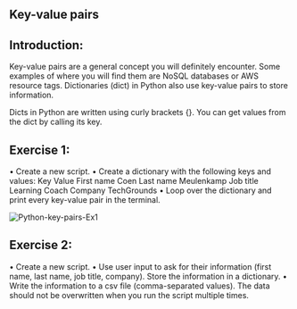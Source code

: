 ## Key-value pairs
## Introduction:
Key-value pairs are a general concept you will definitely encounter. Some examples of where you will find them are NoSQL databases or AWS resource tags. Dictionaries (dict) in Python also use key-value pairs to store information.

Dicts in Python are written using curly brackets {}. You can get values from the dict by calling its key. 
## Exercise 1:
•	Create a new script.
•	Create a dictionary with the following keys and values:
Key	Value
First name	Coen
Last name	Meulenkamp
Job title	Learning Coach
Company	TechGrounds
•	Loop over the dictionary and print every key-value pair in the terminal.

![Python-key-pairs-Ex1]( https://github.com/techgrounds/cloud-6-repo-AzizaAdam/blob/main/00_includes/Python08/Ex1.jpg) 


## Exercise 2:
•	Create a new script.
•	Use user input to ask for their information (first name, last name, job title, company). Store the information in a dictionary.
•	Write the information to a csv file (comma-separated values). The data should not be overwritten when you run the script multiple times.
